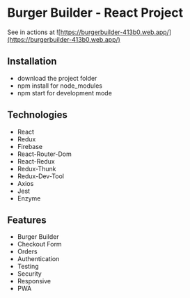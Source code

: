 # Burger Builder - React Project

See in actions at ![https://burgerbuilder-413b0.web.app/](https://burgerbuilder-413b0.web.app/)

## Installation

-   download the project folder
-   npm install for node_modules
-   npm start for development mode

## Technologies

-   React
-   Redux
-   Firebase
-   React-Router-Dom
-   React-Redux
-   Redux-Thunk
-   Redux-Dev-Tool
-   Axios
-   Jest
-   Enzyme

## Features

-   Burger Builder
-   Checkout Form
-   Orders
-   Authentication
-   Testing
-   Security
-   Responsive
-   PWA